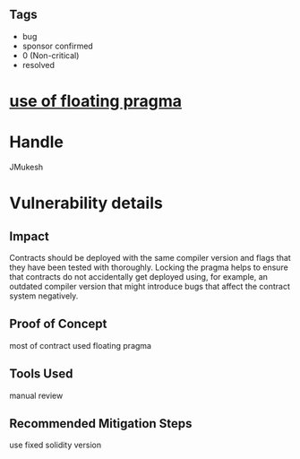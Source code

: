 ## Tags

- bug
- sponsor confirmed
- 0 (Non-critical)
- resolved

# [use of floating pragma](https://github.com/code-423n4/2021-10-ambire-findings/issues/51) 

# Handle

JMukesh


# Vulnerability details

## Impact
Contracts should be deployed with the same compiler version and flags that they have been tested with thoroughly. Locking the pragma helps to ensure that contracts do not accidentally get deployed using, for example, an outdated compiler version that might introduce bugs that affect the contract system negatively.

## Proof of Concept
most of contract used floating pragma

## Tools Used
manual review

## Recommended Mitigation Steps
use fixed solidity version

